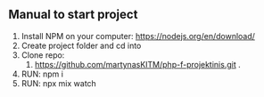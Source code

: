 Manual to start project
-----------

1. Install NPM on your computer: https://nodejs.org/en/download/
2. Create project folder and cd into
3. Clone repo: 
   1. https://github.com/martynasKITM/php-f-projektinis.git .
4. RUN: npm i 
5. RUN: npx mix watch